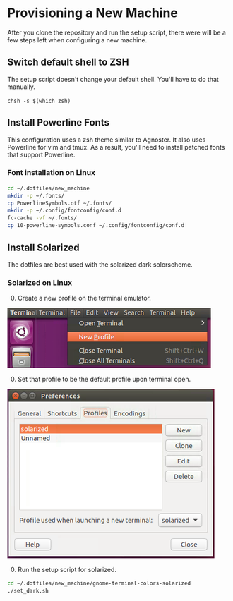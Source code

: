 # Provisioning a New Machine

After you clone the repository and run the setup script, there were will be a
few steps left when configuring a new machine.

## Switch default shell to ZSH

The setup script doesn't change your default shell. You'll have to do that
manually.

`chsh -s $(which zsh)`

## Install Powerline Fonts

This configuration uses a zsh theme similar to Agnoster. It also uses Powerline
for vim and tmux. As a result, you'll need to install patched fonts that support
Powerline.

### Font installation on Linux

```bash
cd ~/.dotfiles/new_machine
mkdir -p ~/.fonts/
cp PowerlineSymbols.otf ~/.fonts/
mkdir -p ~/.config/fontconfig/conf.d
fc-cache -vf ~/.fonts/
cp 10-powerline-symbols.conf ~/.config/fontconfig/conf.d
```

## Install Solarized

The dotfiles are best used with the solarized dark solorscheme.

### Solarized on Linux

0. Create a new profile on the terminal emulator.

  ![Creating a new terminal profile](images/newprofile.png)

0. Set that profile to be the default profile upon terminal open.

  ![Using solarized as the default terminal](images/newterminal.png)

0. Run the setup script for solarized.

  ```bash
  cd ~/.dotfiles/new_machine/gnome-terminal-colors-solarized
  ./set_dark.sh
  ```

